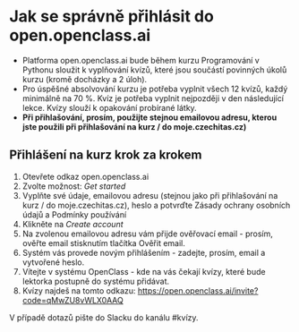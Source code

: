 # Jak se správně přihlásit do open.openclass.ai
- Platforma open.openclass.ai bude během kurzu Programování v Pythonu sloužit k vyplňování kvízů, které jsou součástí povinných úkolů kurzu (kromě docházky a 2 úloh).
- Pro úspěšné absolvování kurzu je potřeba vyplnit všech 12 kvízů, každý minimálně na 70 %. Kvíz je potřeba vyplnit nejpozději v den následující lekce. Kvízy slouží k opakování probírané látky.
- **Při přihlašování, prosím, použijte stejnou emailovou adresu, kterou jste použili při přihlašování na kurz / do moje.czechitas.cz)**

## Přihlášení na kurz krok za krokem
1. Otevřete odkaz open.openclass.ai
2. Zvolte možnost: *Get started*
3. Vyplňte své údaje, emailovou adresu (stejnou jako při přihlašování na kurz / do moje.czechitas.cz), heslo a potvrďte Zásady ochrany osobních údajů a Podmínky používání
4. Klikněte na *Create account*
5. Na zvolenou emailovou adresu vám přijde ověřovací email - prosím, ověřte email stisknutím tlačítka Ověřit email.
6. Systém vás provede novým přihlášením - zadejte, prosím, email a vytvořené heslo.
7. Vítejte v systému OpenClass - kde na vás čekají kvízy, které bude lektorka postupně do systému přidávat.
8. Kvízy najdeš na tomto odkazu: https://open.openclass.ai/invite?code=qMwZU8vWLX0AAQ

V případě dotazů pište do Slacku do kanálu #kvízy.